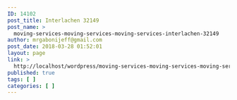 ```yaml
---
ID: 14102
post_title: Interlachen 32149
post_name: >
  moving-services-moving-services-moving-services-interlachen-32149
author: mrgabonijeff@gmail.com
post_date: 2018-03-28 01:52:01
layout: page
link: >
  http://localhost/wordpress/moving-services-moving-services-moving-services-interlachen-32149/
published: true
tags: [ ]
categories: [ ]
---
```

